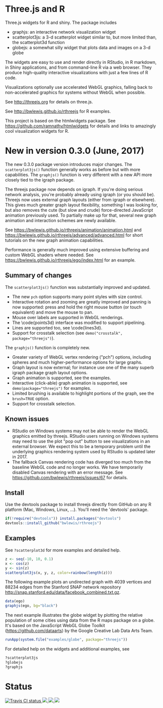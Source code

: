 # Three.js and R

Three.js widgets for R and shiny. The package includes

* graphjs: an interactive network visualization widget
* scatterplot3js: a 3-d scatterplot widget similar to, but more limited than, the scatterplot3d function
* globejs: a somewhat silly widget that plots data and images on a 3-d globe

The widgets are easy to use and render directly in RStudio, in R markdown, in
Shiny applications, and from command-line R via a web browser.  They produce
high-quality interactive visualizations with just a few lines of R code.

Visualizations optionally use accelerated WebGL graphics, falling back to
non-accelerated graphics for systems without WebGL when possible.

See http://threejs.org for details on three.js.

See http://bwlewis.github.io/rthreejs for R examples.

This project is based on the htmlwidgets package. See
https://github.com/ramnathv/htmlwidgets for details and links to amazingly cool
visualization widgets for R.

# New in version 0.3.0 (June, 2017)

The new 0.3.0 package version introduces major changes. The `scatterplot3js()`
function generally works as before but with more capabilities.  The `graphjs()`
function is very different with a new API more closely tied to the igraph
package.

The threejs package now depends on igraph.  If you're doing serious network
analysis, you're probably already using igraph (or you should be). Threejs now
uses external graph layouts (either from igraph or elsewhere). This gives much
greater graph layout flexibility, something I was looking for, but also removes
the cute (but slow and crude) force-directed JavaScript animation previously
used. To partially make up for that, several new graph animation and
interaction schemes are newly available.

See https://bwlewis.github.io/rthreejs/animation/animation.html
and https://bwlewis.github.io/rthreejs/advanced/advanced.html for short tutorials on the
new graph animation capabilities.

Performance is generally much improved using extensive buffering and custom
WebGL shaders where needed. See https://bwlewis.github.io/rthreejs/ego/index.html for an example.

## Summary of changes

The `scatterplot3js()` function was substantially improved and updated.

- The new `pch` option supports many point styles with size control.
- Interactive rotation and zooming are greatly improved and panning is now supported: press and hold the right mouse button (or touch equivalent) and move the mouse to pan.
- Mouse over labels are supported in WebGL renderings.
- The \code{points3d} interface was modified to support pipelining.
- Lines are supported too, see \code{lines3d}.
- Support for crosstalk selection (see `demo("crosstalk", package="threejs")`).

The `graphjs()` function is completely new.

- Greater variety of WebGL vertex rendering ("pch") options, including spheres
  and much higher-performance options for large graphs.
- Graph layout is now external; for instance use one of the many superb
  igraph package graph layout options.
- Graph animation is supported, see the examples.
- Interactive (click-able) graph animation is supported, see `demo(package="threejs")` for examples.
- Limited brushing is available to highlight portions of the graph, see the `brush=TRUE` option.
- Support for crosstalk selection.

## Known issues

- RStudio on Windows systems may not be able to render the WebGL graphics emitted
  by threejs. RStudio users running on Windows systems may need to use the plot
  "pop out" button to see visualizations in an external browser. We expect this
  to be a temporary problem until the underlying graphics rendering system used
  by RStudio is updated later in 2017.
- The fallback Canvas rendering code has diverged too much from the baseline
  WebGL code and no longer works. We have temporarily disabled Canvas
  rendering with an error message. See https://github.com/bwlewis/rthreejs/issues/67
  for details.

## Install

Use the devtools package to install threejs directly from GitHub on any
R platform (Mac, Windows, Linux, ...). You'll need the 'devtools' package.
```r
if(!require("devtools")) install.packages("devtools")
devtools::install_github("bwlewis/rthreejs")
```

## Examples

See `?scatterplot3d` for more examples and detailed help.
```r
z <- seq(-10, 10, 0.1)
x <- cos(z)
y <- sin(z)
scatterplot3js(x, y, z, color=rainbow(length(z)))
```

The following example plots an undirected graph with 4039 vertices and 88234
edges from the Stanford SNAP network
repository http://snap.stanford.edu/data/facebook_combined.txt.gz.
```r
data(ego)
graphjs(ego, bg="black")
```

The next example illustrates the globe widget by plotting the relative
population of some cities using data from the R maps package on a globe. It's
based on the JavaScript WebGL Globe Toolkit (https://github.com/dataarts) by
the Google Creative Lab Data Arts Team.
```r
runApp(system.file("examples/globe", package="threejs"))
```

For detailed help on the widgets and additional examples, see
```r
?scatterplot3js
?globejs
?graphjs
```


# Status
<a href="https://travis-ci.org/bwlewis/rthreejs">
<img src="https://travis-ci.org/bwlewis/rthreejs.svg?branch=master" alt="Travis CI status"></img>
</a>
<a href="https://codecov.io/github/bwlewis/rthreejs/">
<img src="https://codecov.io/github/bwlewis/rthreejs/coverage.svg?branch=master"/>
</a>
<a href="https://www.r-pkg.org/pkg/threejs">
<img src="https://www.r-pkg.org/badges/version/threejs"/>
</a>
<a href="https://cranlogs.r-pkg.org/badges/threejs">
<img src="https://cranlogs.r-pkg.org/badges/threejs"/>
</a>
